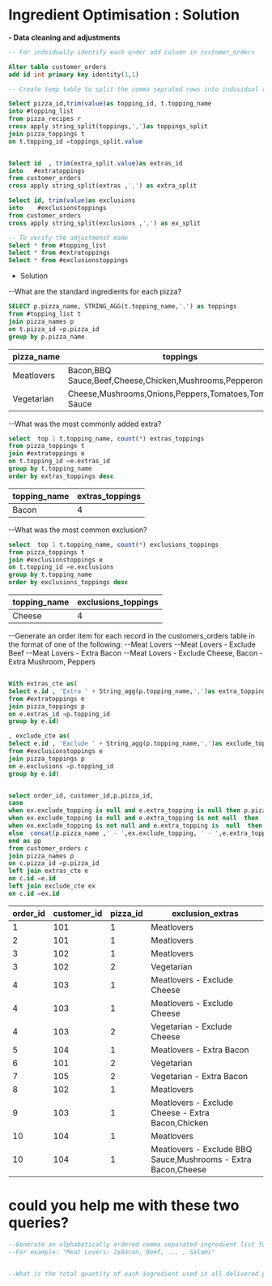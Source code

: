 #  Ingredient Optimisation : Solution


**- Data cleaning and adjustments**

````sql
-- For indvidually identify each order add column in customer_orders

Alter table customer_orders
add id int primary key identity(1,1)

-- Create temp table to split the comma seprated rows into individual rows

Select pizza_id,trim(value)as topping_id, t.topping_name
into #topping_list
from pizza_recipes r
cross apply string_split(toppings,',')as toppings_split
join pizza_toppings t
on t.topping_id =toppings_split.value


Select id  , trim(extra_split.value)as extras_id
into   #extratoppings
from customer_orders
cross apply string_split(extras ,',') as extra_split

Select id, trim(value)as exclusions
into    #exclusionstoppings
from customer_orders
cross apply string_split(exclusions ,',') as ex_split

-- To verify the adjustmenst made
Select * from #topping_list
Select * from #extratoppings
Select * from #exclusionstoppings
````

- Solution

--What are the standard ingredients for each pizza?
````sql
SELECT p.pizza_name, STRING_AGG(t.topping_name,',') as toppings
from #topping_list t
join pizza_names p
on t.pizza_id =p.pizza_id
group by p.pizza_name
````

| pizza_name | toppings                                                       |
|------------|----------------------------------------------------------------|
| Meatlovers | Bacon,BBQ Sauce,Beef,Cheese,Chicken,Mushrooms,Pepperoni,Salami |
| Vegetarian | Cheese,Mushrooms,Onions,Peppers,Tomatoes,Tomato Sauce          |



--What was the most commonly added extra?

````sql
select  top 1 t.topping_name, count(*) extras_toppings
from pizza_toppings t
join #extratoppings e
on t.topping_id =e.extras_id
group by t.topping_name
order by extras_toppings desc
````

| topping_name | extras_toppings |
|--------------|-----------------|
| Bacon        | 4               |

--What was the most common exclusion?
````sql
select  top 1 t.topping_name, count(*) exclusions_toppings
from pizza_toppings t
join #exclusionstoppings e
on t.topping_id =e.exclusions
group by t.topping_name
order by exclusions_toppings desc
````

| topping_name | exclusions_toppings |
|--------------|---------------------|
| Cheese       | 4                   |


--Generate an order item for each record in the customers_orders table in the format of one of the following:
--Meat Lovers
--Meat Lovers - Exclude Beef
--Meat Lovers - Extra Bacon
--Meat Lovers - Exclude Cheese, Bacon - Extra Mushroom, Peppers

````sql

With extras_cte as(
Select e.id , 'Extra ' + String_agg(p.topping_name,',')as extra_topping
from #extratoppings e
join pizza_toppings p
on e.extras_id =p.topping_id
group by e.id)

, exclude_cte as(
Select e.id , 'Exclude ' + String_agg(p.topping_name,',')as exclude_topping
from #exclusionstoppings e
join pizza_toppings p
on e.exclusions =p.topping_id
group by e.id)


select order_id, customer_id,p.pizza_id,
case 
when ex.exclude_topping is null and e.extra_topping is null then p.pizza_name 
when ex.exclude_topping is null and e.extra_topping is not null  then  concat(p.pizza_name ,' - ',e.extra_topping) 
when ex.exclude_topping is not null and e.extra_topping is  null  then  concat(p.pizza_name ,' - ',ex.exclude_topping) 
else  concat(p.pizza_name ,' - ',ex.exclude_topping, ' - ',e.extra_topping) 
end as pp
from customer_orders c
join pizza_names p
on c.pizza_id =p.pizza_id
left join extras_cte e
on c.id =e.id
left join exclude_cte ex
on c.id =ex.id
````

| order_id | customer_id | pizza_id | exclusion_extras                                   |
|----------|-------------|----------|----------------------------------------------------|
| 1        | 101         | 1        | Meatlovers                                         |
| 2        | 101         | 1        | Meatlovers                                         |
| 3        | 102         | 1        | Meatlovers                                         |
| 3        | 102         | 2        | Vegetarian                                         |
| 4        | 103         | 1        | Meatlovers - Exclude Cheese                        |
| 4        | 103         | 1        | Meatlovers - Exclude Cheese                        |
| 4        | 103         | 2        | Vegetarian - Exclude Cheese                        |
| 5        | 104         | 1        | Meatlovers - Extra Bacon                           |
| 6        | 101         | 2        | Vegetarian                                         |
| 7        | 105         | 2        | Vegetarian - Extra Bacon                           |
| 8        | 102         | 1        | Meatlovers                                         |
| 9        | 103         | 1        | Meatlovers - Exclude Cheese - Extra Bacon,Chicken  |
| 10       | 104         | 1        | Meatlovers                                         |
| 10       | 104         | 1        | Meatlovers - Exclude BBQ Sauce,Mushrooms - Extra Bacon,Cheese |


# could you help me with these two queries?
````sql
--Generate an alphabetically ordered comma separated ingredient list for each pizza order from the customer_orders table and add a 2x in front of any relevant ingredients
--For example: "Meat Lovers: 2xBacon, Beef, ... , Salami"


--What is the total quantity of each ingredient used in all delivered pizzas sorted by most frequent first?

````









